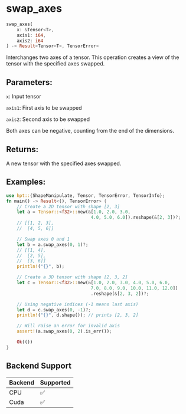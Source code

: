 # swap_axes
```rust
swap_axes(
    x: &Tensor<T>,
    axis1: i64,
    axis2: i64
) -> Result<Tensor<T>, TensorError>
```
Interchanges two axes of a tensor. This operation creates a view of the tensor with the specified axes swapped.

## Parameters:
`x`: Input tensor

`axis1`: First axis to be swapped

`axis2`: Second axis to be swapped

Both axes can be negative, counting from the end of the dimensions.

## Returns:
A new tensor with the specified axes swapped.

## Examples:
```rust
use hpt::{ShapeManipulate, Tensor, TensorError, TensorInfo};
fn main() -> Result<(), TensorError> {
    // Create a 2D tensor with shape [2, 3]
    let a = Tensor::<f32>::new(&[1.0, 2.0, 3.0,
                                4.0, 5.0, 6.0]).reshape(&[2, 3])?;
    // [[1, 2, 3],
    //  [4, 5, 6]]

    // Swap axes 0 and 1
    let b = a.swap_axes(0, 1)?;
    // [[1, 4],
    //  [2, 5],
    //  [3, 6]]
    println!("{}", b);

    // Create a 3D tensor with shape [2, 3, 2]
    let c = Tensor::<f32>::new(&[1.0, 2.0, 3.0, 4.0, 5.0, 6.0,
                                7.0, 8.0, 9.0, 10.0, 11.0, 12.0])
                                .reshape(&[2, 3, 2])?;

    // Using negative indices (-1 means last axis)
    let d = c.swap_axes(0, -1)?;
    println!("{}", d.shape()); // prints [2, 3, 2]

    // Will raise an error for invalid axis
    assert!(a.swap_axes(0, 2).is_err());

    Ok(())
}
```
## Backend Support
| Backend | Supported |
|---------|-----------|
| CPU     | ✅         |
| Cuda    | ✅        |